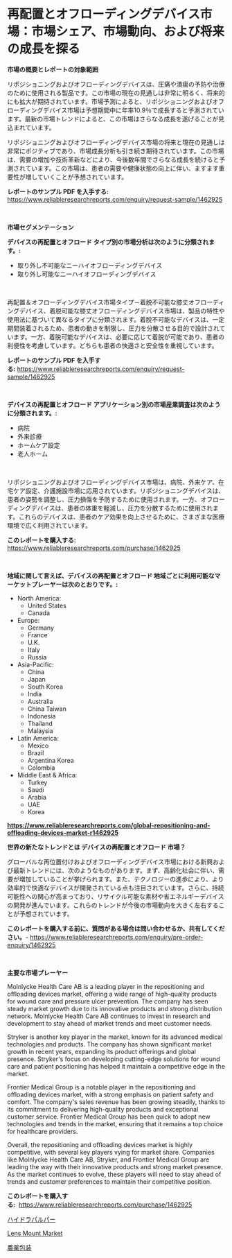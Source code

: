 <p><h1>再配置とオフローディングデバイス市場：市場シェア、市場動向、および将来の成長を探る</h1></p><p><strong>市場の概要とレポートの対象範囲</strong></p>
<p><p>リポジショニングおよびオフローディングデバイスは、圧痛や潰瘍の予防や治療のために使用される製品です。この市場の現在の見通しは非常に明るく、将来的にも拡大が期待されています。市場予測によると、リポジショニングおよびオフローディングデバイス市場は予想期間中に年率10.9％で成長すると予測されています。最新の市場トレンドによると、この市場はさらなる成長を遂げることが見込まれています。</p><p>リポジショニングおよびオフローディングデバイス市場の将来と現在の見通しは非常にポジティブであり、市場成長分析も引き続き期待されています。この市場は、需要の増加や技術革新などにより、今後数年間でさらなる成長を続けると予測されています。この市場は、患者の需要や健康状態の向上に伴い、ますます重要性が増していくことが予想されています。</p></p>
<p><strong>レポートのサンプル PDF を入手する:</strong> <a href="https://www.reliableresearchreports.com/enquiry/request-sample/1462925">https://www.reliableresearchreports.com/enquiry/request-sample/1462925</a></p>
<p>&nbsp;</p>
<p><strong>市場セグメンテーション</strong></p>
<p><strong>デバイスの再配置とオフロード タイプ別の市場分析は次のように分類されます。:</strong></p>
<p><ul><li>取り外し不可能なニーハイオフローディングデバイス</li><li>取り外し可能なニーハイオフローディングデバイス</li></ul></p>
<p>&nbsp;</p>
<p><p>再配置＆オフローディングデバイス市場タイプ－着脱不可能な膝丈オフローディングデバイス、着脱可能な膝丈オフローディングデバイス市場は、製品の特性や使用法に基づいて異なるタイプに分類されます。着脱不可能なデバイスは、一定期間装着されるため、患者の動きを制限し、圧力を分散させる目的で設計されています。一方、着脱可能なデバイスは、必要に応じて着脱が可能であり、患者の利便性を考慮しています。どちらも患者の快適さと安全性を重視しています。</p></p>
<p><strong>レポートのサンプル PDF を入手する:</strong>&nbsp;<a href="https://www.reliableresearchreports.com/enquiry/request-sample/1462925">https://www.reliableresearchreports.com/enquiry/request-sample/1462925</a></p>
<p>&nbsp;</p>
<p><strong> デバイスの再配置とオフロード アプリケーション別の市場産業調査は次のように分類されます。:</strong></p>
<p><ul><li>病院</li><li>外来診療</li><li>ホームケア設定</li><li>老人ホーム</li></ul></p>
<p>&nbsp;</p>
<p><p>リポジショニングおよびオフローディングデバイス市場は、病院、外来ケア、在宅ケア設定、介護施設市場に応用されています。リポジショニングデバイスは、患者の姿勢を調整し、圧力損傷を予防するために使用されます。一方、オフローディングデバイスは、患者の体重を軽減し、圧力を分散するために使用されます。これらのデバイスは、患者のケア効果を向上させるために、さまざまな医療環境で広く利用されています。</p></p>
<p><strong>このレポートを購入する:</strong>&nbsp; <a href="https://www.reliableresearchreports.com/purchase/1462925">https://www.reliableresearchreports.com/purchase/1462925</a></p>
<p>&nbsp;</p>
<p><strong>地域に関して言えば、デバイスの再配置とオフロード 地域ごとに利用可能なマーケットプレーヤーは次のとおりです。:</strong></p>
<p><ul>
    <li>
        North America:
        <ul>
            <li>United States</li>
            <li>Canada</li>
        </ul>
    </li>
    <li>
        Europe:
        <ul>
            <li>Germany</li>
            <li>France</li>
            <li>U.K.</li>
            <li>Italy</li>
            <li>Russia</li>
        </ul>
    </li>
    <li>
        Asia-Pacific:
        <ul>
            <li>China</li>
            <li>Japan</li>
            <li>South Korea</li>
            <li>India</li>
            <li>Australia</li>
            <li>China Taiwan</li>
            <li>Indonesia</li>
            <li>Thailand</li>
            <li>Malaysia</li>
        </ul>
    </li>
    <li>
        Latin America:
        <ul>
            <li>Mexico</li>
            <li>Brazil</li>
            <li>Argentina Korea</li>
            <li>Colombia</li>
        </ul>
    </li>
    <li>
        Middle East & Africa:
        <ul>
            <li>Turkey</li>
            <li>Saudi</li>
            <li>Arabia</li>
            <li>UAE</li>
            <li>Korea</li>
        </ul>
    </li>
    </ul></p>
<p><strong><a href="https://www.reliableresearchreports.com/global-repositioning-and-offloading-devices-market-r1462925">https://www.reliableresearchreports.com/global-repositioning-and-offloading-devices-market-r1462925</a></strong>&nbsp;</p>
<p><strong>世界の新たなトレンドとは デバイスの再配置とオフロード 市場？</strong></p>
<p><p>グローバルな再位置付けおよびオフローディングデバイス市場における新興および最新トレンドには、次のようなものがあります。まず、高齢化社会に伴い、需要が増加していることが挙げられます。また、テクノロジーの進歩により、より効率的で快適なデバイスが開発されている点も注目されています。さらに、持続可能性への関心が高まっており、リサイクル可能な素材や省エネルギーデバイスの開発が進んでいます。これらのトレンドが今後の市場動向を大きく左右することが予想されています。</p></p>
<p><strong>このレポートを購入する前に、質問がある場合は問い合わせるか、共有してください。</strong>- <a href="https://www.reliableresearchreports.com/enquiry/pre-order-enquiry/1462925">https://www.reliableresearchreports.com/enquiry/pre-order-enquiry/1462925</a></p>
<p>&nbsp;</p>
<p><strong>主要な市場プレーヤー</strong></p>
<p><p>Molnlycke Health Care AB is a leading player in the repositioning and offloading devices market, offering a wide range of high-quality products for wound care and pressure ulcer prevention. The company has seen steady market growth due to its innovative products and strong distribution network. Molnlycke Health Care AB continues to invest in research and development to stay ahead of market trends and meet customer needs.</p><p>Stryker is another key player in the market, known for its advanced medical technologies and products. The company has shown significant market growth in recent years, expanding its product offerings and global presence. Stryker's focus on developing cutting-edge solutions for wound care and patient positioning has helped it maintain a competitive edge in the market.</p><p>Frontier Medical Group is a notable player in the repositioning and offloading devices market, with a strong emphasis on patient safety and comfort. The company's sales revenue has been growing steadily, thanks to its commitment to delivering high-quality products and exceptional customer service. Frontier Medical Group has been quick to adopt new technologies and trends in the market, ensuring that it remains a top choice for healthcare providers.</p><p>Overall, the repositioning and offloading devices market is highly competitive, with several key players vying for market share. Companies like Molnlycke Health Care AB, Stryker, and Frontier Medical Group are leading the way with their innovative products and strong market presence. As the market continues to evolve, these players will need to stay ahead of trends and customer preferences to maintain their competitive position.</p></p>
<p><strong>このレポートを購入する:</strong>&nbsp;&nbsp;<a href="https://www.reliableresearchreports.com/purchase/1462925">https://www.reliableresearchreports.com/purchase/1462925</a></p>
<p><p><a href="https://github.com/MosesSpinka1914/Market-Research-Report-List-1/blob/main/863397530658.md">ハイドラパルパー</a></p><p><a href="https://github.com/kathiaseamanalvaradovlprc2h/Market-Research-Report-List-2/blob/main/lens-mount-market.md">Lens Mount Market</a></p><p><a href="https://github.com/bevdtkn4419963/Market-Research-Report-List-1/blob/main/199118230657.md">農薬包装</a></p></p>